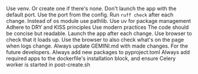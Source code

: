Use venv. Or create one if there's none.
Don't launch the app with the default port. Use the port from the config.
Run `ruff check` after each change.
Instead of os module use pathlib.
Use uv for package management
Adhere to DRY and KISS principles
Use modern practices
The code should be concise but readable.
Launch the app after each change. Use browser to check that it loads up. Use the browser to also check what's on the page when logs change.
Always update GEMINI.md with made changes. For the future developers.
Always add new packages to pyproject.toml
Always add required apps to the dockerfile's installation block, and ensure Celery worker is started in post-create.sh
